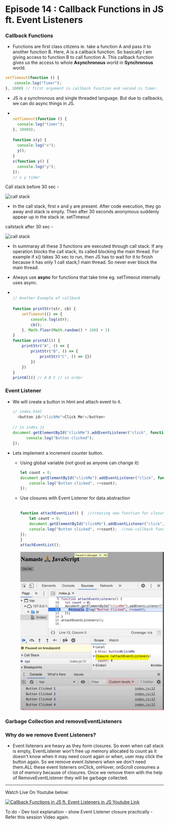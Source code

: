 # Episode 14 : Callback Functions in JS ft. Event Listeners

### Callback Functions
* Functions are first class citizens ie. take a function A and pass it to another function B. Here, A is a callback function. So basically I am giving access to function B to call function A. This callback function gives us the access to whole **Asynchronous** world in **Synchronous** world.
```js
setTimeout(function () {
    console.log("Timer");
}, 1000) // first argument is callback function and second is timer.
```

* JS is a synchronous and single threaded language. But due to callbacks, we can do async things in JS.

* ```js

  setTimeout(function () {
    console.log("timer");
  }, 30000);

  function x(y) {
    console.log("x");
    y();
  }
  x(function y() {
    console.log("y");
  });
  // x y timer
  ```
Call stack before 30 sec -

![call stack](../assets/setTimeOut.jpg "setTimeout in call stack")

  * In the call stack, first x and y are present. After code execution, they go away and stack is empty. Then after 30 seconds anonymous suddenly appear up in the stack ie. setTimeout

callstack after 30 sec -

![call stack](../assets/setTimeOut1.0.jpg "setTimeout in call stack")

  * In summaray all these 3 functions are executed through call stack. If any operation blocks the call stack, its called blocking the main thread. For example if x() takes 30 sec to run, then JS has to wait for it to finish because it has only 1 call stack,1 main thread. So never ever block the main thread.

  * Always use **async** for functions that take time eg. setTimeout internally uses async.

* ```js

  // Another Example of callback

  function printStr(str, cb) {
      setTimeout(() => {
          console.log(str);
          cb();
      }, Math.floor(Math.random() * 100) + 1)
  }
  function printAll() {
      printStr("A", () => {
          printStr("B", () => {
              printStr("C", () => {})
          })
      })
  }
  printAll() // A B C // in order
  ```
### Event Listener
* We will create a button in html and attach event to it.
  ```js
  // index.html
    <button id="clickMe">Click Me!</button>

  // in index.js
  document.getElementById("clickMe").addEventListener("click", function xyz(){ //when event click occurs, this callback function (xyz) is called into callstack
        console.log("Button clicked");
  });
  ```

* Lets implement a increment counter button. 
    - Using global variable (not good as anyone can change it)
        ```js
        let count = 0;
        document.getElementById("clickMe").addEventListener("click", function xyz(){ 
            console.log("Button clicked", ++count);
        });
        ```

    - Use closures with Event Listener for data abstraction
        ```js

        function attachEventList() {  //creating new function for closure
            let count = 0;
            document.getElementById("clickMe").addEventListener("click", function xyz(){ 
            console.log("Button clicked", ++count);  //now callback function forms closure with outer scope.
        });
        }
        attachEventList();
        ```
        ![Event Listerner Demo](../assets/event.jpg)

### Garbage Collection and removeEventListeners
### Why do we remove Event Listeners?

* Event listeners are heavy as they form closures. So even when call stack is empty, EventListener won't free up memory allocated to count as it doesn't know when it may need count again or when, user may click the button again. So we remove event listeners when we don't need them.ALL these event listeners onClick, onHover, onScroll consumes a lot of memory because of closures. Once we remove them with the help of RemoveEventListener they will be garbage collected.

<hr>

Watch Live On Youtube below:

<a href="https://www.youtube.com/watch?v=btj35dh3_U8&ab_channel=AkshaySaini" target="_blank"><img src="https://img.youtube.com/vi/btj35dh3_U8/0.jpg" width="750"
alt="Callback Functions in JS ft. Event Listeners in JS Youtube Link"/></a>

To do - Dev tool explanation - show Event Listener closure practically - Refer this session Video again.